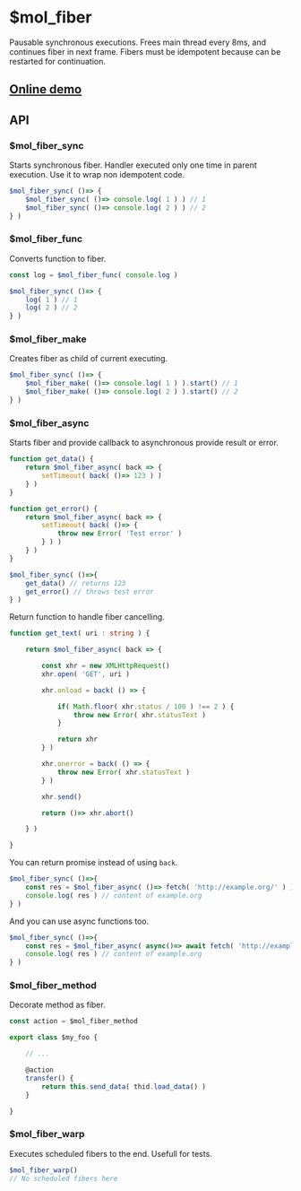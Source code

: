 # $mol_fiber

Pausable synchronous executions. Frees main thread every 8ms, and continues fiber in next frame. Fibers must be idempotent because can be restarted for continuation.

## [Online demo](http://eigenmethod.github.io/mol/fiber/)

## API

### $mol_fiber_sync

Starts synchronous fiber. Handler executed only one time in parent execution. Use it to wrap non idempotent code.

```typescript
$mol_fiber_sync( ()=> {
	$mol_fiber_sync( ()=> console.log( 1 ) ) // 1
	$mol_fiber_sync( ()=> console.log( 2 ) ) // 2
} )
```

### $mol_fiber_func

Converts function to fiber.

```typescript
const log = $mol_fiber_func( console.log )

$mol_fiber_sync( ()=> {
	log( 1 ) // 1
	log( 2 ) // 2
} )
```

### $mol_fiber_make

Creates fiber as child of current executing.

```typescript
$mol_fiber_sync( ()=> {
	$mol_fiber_make( ()=> console.log( 1 ) ).start() // 1
	$mol_fiber_make( ()=> console.log( 2 ) ).start() // 2
} )
```

### $mol_fiber_async

Starts fiber and provide callback to asynchronous provide result or error.

```typescript
function get_data() {
	return $mol_fiber_async( back => {
		setTimeout( back( ()=> 123 ) )
	} )
}

function get_error() {
	return $mol_fiber_async( back => {
		setTimeout( back( ()=> {
			throw new Error( 'Test error' )
		} ) )
	} )
}

$mol_fiber_sync( ()=>{
	get_data() // returns 123
	get_error() // throws test error
} )
```

Return function to handle fiber cancelling.

```typescript
function get_text( uri : string ) {

	return $mol_fiber_async( back => {

		const xhr = new XMLHttpRequest()
		xhr.open( 'GET', uri )

		xhr.onload = back( () => {

			if( Math.floor( xhr.status / 100 ) !== 2 ) {
				throw new Error( xhr.statusText )
			}

			return xhr
		} )

		xhr.onerror = back( () => {
			throw new Error( xhr.statusText )
		} )

		xhr.send()

		return ()=> xhr.abort()

	} )

}
```

You can return promise instead of using `back`.

```typescript
$mol_fiber_sync( ()=>{
	const res = $mol_fiber_async( ()=> fetch( 'http://example.org/' ) )
	console.log( res ) // content of example.org
} )
```

And you can use async functions too.

```typescript
$mol_fiber_sync( ()=>{
	const res = $mol_fiber_async( async()=> await fetch( 'http://example.org/' ) )
	console.log( res ) // content of example.org
} )
```

### $mol_fiber_method

Decorate method as fiber.

```typescript
const action = $mol_fiber_method

export class $my_foo {

	// ...

	@action
	transfer() {
		return this.send_data( thid.load_data() )
	}

}
```

### $mol_fiber_warp

Executes scheduled fibers to the end. Usefull for tests.

```typescript
$mol_fiber_warp()
// No scheduled fibers here
```

